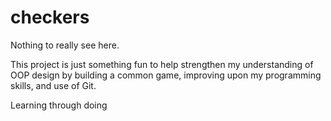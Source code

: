 # checkers
Nothing to really see here.  

This project is just something fun to help strengthen my understanding of OOP design by building a common game, 
improving upon my programming skills, and use of Git.

Learning through doing

